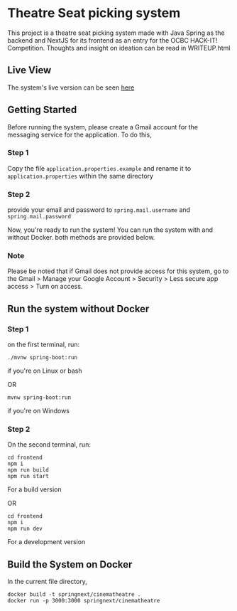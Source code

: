 # Theatre Seat picking system

This project is a theatre seat picking system made with Java Spring as the backend and NextJS for its frontend as an entry for the OCBC HACK-IT! Competition.
Thoughts and insight on ideation can be read in WRITEUP.html

## Live View

The system's live version can be seen [here](https://peaceful-springs-56939.herokuapp.com/)

## Getting Started

Before running the system, please create a Gmail account for the messaging service for the application. To do this,

### Step 1

Copy the file `application.properties.example` and rename it to `application.properties` within the same directory

### Step 2

provide your email and password to `spring.mail.username` and `spring.mail.password`

Now, you're ready to run the system! You can run the system with and without Docker. both methods are provided below.

### Note

Please be noted that if Gmail does not provide access for this system, go to the Gmail > Manage your Google Account > Security > Less secure app access > Turn on access.

## Run the system without Docker

### Step 1

on the first terminal, run:

```
./mvnw spring-boot:run
```

if you're on Linux or bash

OR

```
mvnw spring-boot:run
```

if you're on Windows

### Step 2

On the second terminal, run:

```
cd frontend
npm i
npm run build
npm run start
```

For a build version

OR

```
cd frontend
npm i
npm run dev
```

For a development version

## Build the System on Docker

In the current file directory,

```
docker build -t springnext/cinematheatre .
docker run -p 3000:3000 springnext/cinematheatre
```
